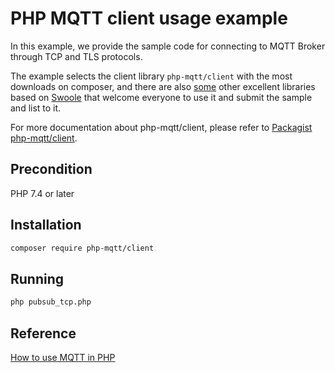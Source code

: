 # PHP MQTT client usage example

In this example, we provide the sample code for connecting to MQTT Broker through TCP and TLS protocols.

The example selects the client library `php-mqtt/client` with the most downloads on composer, and there are also [some](https://packagist.org/search/?query=mqtt) other excellent libraries based on [Swoole](https://www.swoole.com/) that welcome everyone to use it and submit the sample and list to it.

For more documentation about php-mqtt/client, please refer to [Packagist php-mqtt/client](https://packagist.org/packages/php-mqtt/client).

##  Precondition 

PHP 7.4 or later

## Installation

```bash
composer require php-mqtt/client
```

## Running

```bash
php pubsub_tcp.php
```

## Reference

[How to use MQTT in PHP](https://www.emqx.com/en/blog/how-to-use-mqtt-in-php)
